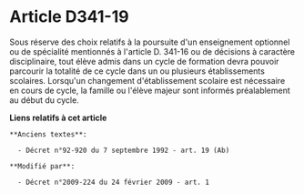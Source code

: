 # Article D341-19

Sous réserve des choix relatifs à la poursuite d'un enseignement optionnel ou de spécialité mentionnés à l'article D. 341-16
ou de décisions à caractère disciplinaire, tout élève admis dans un cycle de formation devra pouvoir parcourir la totalité de
ce cycle dans un ou plusieurs établissements scolaires. Lorsqu'un changement d'établissement scolaire est nécessaire en cours
de cycle, la famille ou l'élève majeur sont informés préalablement au début du cycle.

**Liens relatifs à cet article**

	**Anciens textes**:

	  - Décret n°92-920 du 7 septembre 1992 - art. 19 (Ab)

	**Modifié par**:

	  - Décret n°2009-224 du 24 février 2009 - art. 1
